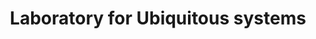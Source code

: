 ---
abbreviation: LUSY
bannerImg: ''
bannerText: ''
draft: false
externalLink: ''
id: 103
location: ''
projects:
- 15
- 81
- 97
- 133
- 134
- 146
- 156
- 228
- 230
- 252
- 253
- 254
- 255
- 410
- 525
- 553
- 554
- 556
- 557
- 565
summary: ''
title: Laboratory for Ubiquitous systems
---